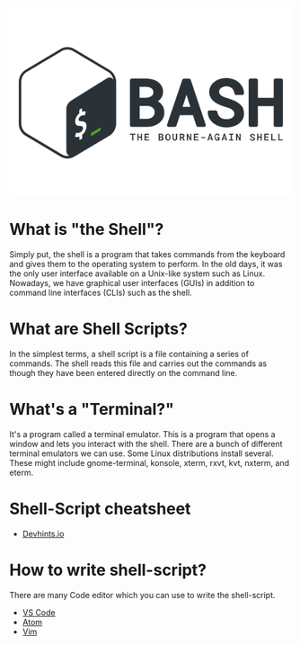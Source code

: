![Shell-Script](/photos/bash.svg)

# What is "the Shell"?

Simply put, the shell is a program that takes commands from the keyboard and gives them to the operating system to perform. In the old days, it was the only user interface available on a Unix-like system such as Linux. Nowadays, we have graphical user interfaces (GUIs) in addition to command line interfaces (CLIs) such as the shell.

# What are Shell Scripts?

In the simplest terms, a shell script is a file containing a series of commands. The shell reads this file and carries out the commands as though they have been entered directly on the command line.

# What's a "Terminal?"

It's a program called a terminal emulator. This is a program that opens a window and lets you interact with the shell. There are a bunch of different terminal emulators we can use. Some Linux distributions install several. These might include gnome-terminal, konsole, xterm, rxvt, kvt, nxterm, and eterm.

# Shell-Script cheatsheet

- [Devhints.io](https://devhints.io/bash)

# How to write shell-script?

There are many Code editor which you can use to write the shell-script.

- [VS Code](https://code.visualstudio.com/)
- [Atom](https://atom.io)
- [Vim](https://www.vim.org/)